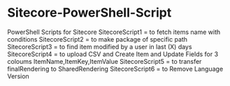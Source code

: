 # Sitecore-PowerShell-Script
PowerShell Scripts for Sitecore
SitecoreScript1 = to fetch items name with conditions
SitecoreScript2 = to make package of specific path
SitecoreScript3 = to find item modified by a user in last (X) days 
SitecoreScript4 = to upload CSV and Create Item and Update Fields for 3 coloums ItemName,ItemKey,ItemValue
SitecoreScript5 = to transfer finalRendering to SharedRendering 
SitecoreScript6 = to Remove Language Version 